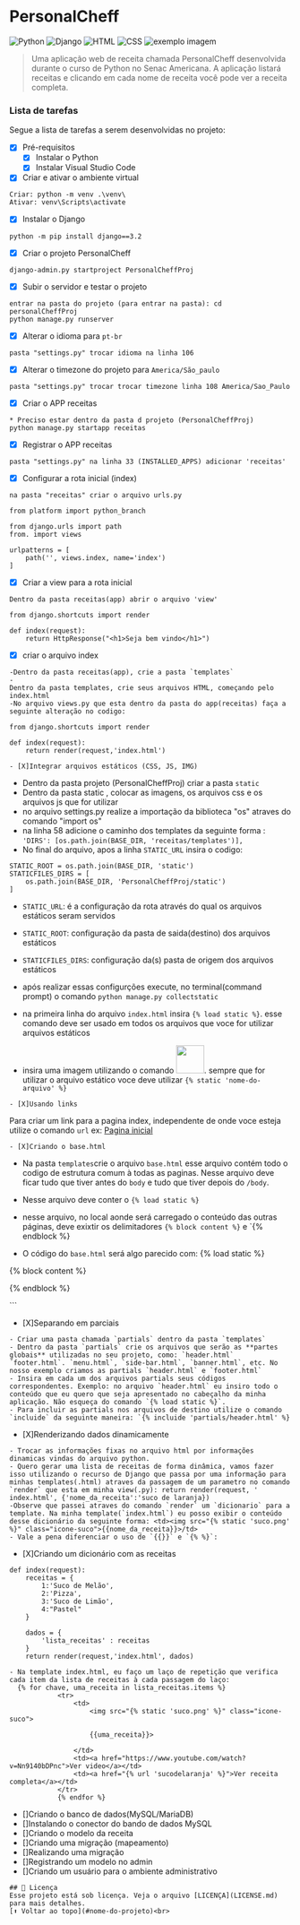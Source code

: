 # PersonalCheff
<!---Esses são exemplos. Veja https://shields.io para outras pessoas ou para personalizar este conjunto de escudos. Você pode querer incluir dependências, status do projeto e informações de licença aqui--->
![Python](https://img.shields.io/badge/Python-14354C?style=for-the-badge&logo=python&logoColor=white)
![Django](https://img.shields.io/badge/Django-092E20?style=for-the-badge&logo=django&logoColor=white)
![HTML](https://img.shields.io/badge/HTML5-E34F26?style=for-the-badge&logo=html5&logoColor=white)
![CSS](https://img.shields.io/badge/CSS3-1572B6?style=for-the-badge&logo=css3&logoColor=white)
<img src="exemplo.webp" alt="exemplo imagem">
> Uma aplicação web de receita chamada PersonalCheff desenvolvida durante o curso de Python no Senac Americana. A aplicação listará receitas e clicando em cada nome de receita você pode ver a receita completa.
### Lista de tarefas
Segue a lista de tarefas a serem desenvolvidas no projeto:
- [X] Pré-requisitos
    - [X] Instalar o Python
    - [X] Instalar Visual Studio Code
- [X] Criar e ativar o ambiente virtual
```
Criar: python -m venv .\venv\
Ativar: venv\Scripts\activate
```
- [X] Instalar o Django
```
python -m pip install django==3.2
```
- [X] Criar o projeto PersonalCheff
```
django-admin.py startproject PersonalCheffProj
```
- [X] Subir o servidor e testar o projeto
```
entrar na pasta do projeto (para entrar na pasta): cd personalCheffProj
python manage.py runserver
```
- [X] Alterar o idioma para `pt-br`
```
pasta "settings.py" trocar idioma na linha 106 
```
- [X] Alterar o timezone do projeto para `America/São_paulo`
```
pasta "settings.py" trocar trocar timezone linha 108 America/Sao_Paulo
```
- [X] Criar o APP receitas
```
* Preciso estar dentro da pasta d projeto (PersonalCheffProj)
python manage.py startapp receitas
```
- [X] Registrar o APP receitas
```
pasta "settings.py" na linha 33 (INSTALLED_APPS) adicionar 'receitas'
```
- [X] Configurar a rota inicial (index)
```
na pasta "receitas" criar o arquivo urls.py

from platform import python_branch

from django.urls import path
from. import views

urlpatterns = [
    path('', views.index, name='index')
]
```
- [x] Criar a view para a rota inicial 
```
Dentro da pasta receitas(app) abrir o arquivo 'view'

from django.shortcuts import render

def index(request):
    return HttpResponse("<h1>Seja bem vindo</h1>")
```
- [X] criar o arquivo index
```
-Dentro da pasta receitas(app), crie a pasta `templates`
-
Dentro da pasta templates, crie seus arquivos HTML, começando pelo index.html
-No arquivo views.py que esta dentro da pasta do app(receitas) faça a seguinte alteração no codigo:

from django.shortcuts import render

def index(request):
    return render(request,'index.html')

- [X]Integrar arquivos estáticos (CSS, JS, IMG)
```
- Dentro da pasta projeto (PersonalCheffProj) criar a pasta `static`
- Dentro da pasta static , colocar as imagens, os arquivos css e os arquivos js que for utilizar
- no arquivo settings.py realize a importação da biblioteca "os" atraves do comando "import os"
- na linha 58 adicione o caminho dos templates da seguinte forma :
``` 'DIRS': [os.path.join(BASE_DIR, 'receitas/templates')], ```
- No final do arquivo, apos a linha `STATIC_URL` insira o codigo:
```
STATIC_ROOT = os.path.join(BASE_DIR, 'static')
STATICFILES_DIRS = [
    os.path.join(BASE_DIR, 'PersonalCheffProj/static')
]
```
- `STATIC_URL`: é a configuração da rota através do qual os arquivos estáticos seram servidos
- `STATIC_ROOT`: configuração da pasta de saida(destino) dos arquivos estáticos
- `STATICFILES_DIRS`: configuração da(s) pasta de origem dos arquivos estáticos
- após realizar essas configurções execute, no terminal(command prompt) o comando `python manage.py collectstatic`

- na primeira linha do arquivo `index.html` insira `{% load static %}`. esse comando deve ser usado em todos os arquivos que voce for utilizar arquivos estáticos 
- insira uma imagem utilizando o comando <img src="{% static 'logo.jpg' %}" width  ="50">. sempre que for utilizar o arquivo estático voce deve utilizar `{% static 'nome-do-arquivo' %}` 

```
- [X]Usando links
```
Para criar um link para a pagina index, independente de onde voce esteja utilize o comando `url` ex:
<a href= "{% url 'index' %}">Pagina inicial</a>
```
- [X]Criando o base.html
```
- Na pasta `templates`crie o arquivo `base.html` esse arquivo contém todo o codigo de estrutura comum à todas as paginas. Nesse arquivo deve ficar tudo que tiver antes do `body` e tudo que tiver depois do `/body`. 
- Nesse arquivo deve conter o `{% load static %}` 
- nesse arquivo, no local aonde será carregado o conteúdo das outras páginas, deve exixtir os delimitadores `{% block content %}` e `{% endblock %}

- O código do `base.html` será algo parecido com:
{% load static %}
<!DOCTYPE html>
<html lang="pt-br">

<head>
    <meta charset="UTF-8">
    <meta http-equiv="X-UA-Compatible" content="IE=edge">
    <meta name="viewport" content="width=device-width, initial-scale=1.0">
    <title>PersonalCheff</title>
    <link rel="stylesheet" href="{% static 'estilos.css' %}">
    <link rel="shortcut icon" href="{% static 'logo.jpg' %}" type="image/x-icon">
</head>

<body>
   {% block content %}
   
   {% endblock %}
</body>

</html>
```

- [X]Separando em parciais
```
- Criar uma pasta chamada `partials` dentro da pasta `templates`
- Dentro da pasta `partials` crie os arquivos que serão as **partes globais** utilizadas no seu projeto, como: `header.html` ´footer.html`. `menu.html`, `side-bar.html`, `banner.html`, etc. No nosso exemplo criamos as partials `header.html` e `footer.html`
- Insira em cada um dos arquivos partials seus códigos correspondentes. Exemplo: no arquivo `header.html` eu insiro todo o conteúdo que eu quero que seja apresentado no cabeçalho da minha aplicação. Não esqueça do comando `{% load static %}`.
- Para incluir as partials nos arquivos de destino utilize o comando `incluide` da seguinte maneira: `{% incluide 'partials/header.html' %} 
```

- [X]Renderizando dados dinamicamente
```
- Trocar as informações fixas no arquivo html por informações dinamicas vindas do arquivo python.
- Quero gerar uma lista de receitas de forma dinâmica, vamos fazer isso utilizando o recurso de Django que passa por uma informação para minhas templates(.html) atraves da passagem de um parametro no comando `render` que esta em minha view(.py): return render(request, ' index.html', {'nome_da_receita':'suco de laranja})
-Observe que passei atraves do comando `render` um `dicionario` para a template. Na minha template(`index.html`) eu posso exibir o conteúdo desse dicionário da seguinte forma: <td><img src="{% static 'suco.png' %}" class="icone-suco">{{nome_da_receita}}>/td>
- Vale a pena diferenciar o uso de `{{}}` e `{% %}`:

```
- [X]Criando um dicionário com as receitas
```
def index(request):
    receitas = {
        1:'Suco de Melão',
        2:'Pizza',
        3:'Suco de Limão',
        4:"Pastel"
    }

    dados = {
        'lista_receitas' : receitas
    }
    return render(request,'index.html', dados)

```
```
- Na template index.html, eu faço um laço de repetição que verifica cada item da lista de receitas à cada passagem do laço:
  {% for chave, uma_receita in lista_receitas.items %}
            <tr>
                <td>
                    <img src="{% static 'suco.png' %}" class="icone-suco">
                    
                    {{uma_receita}}>

                </td>
                <td><a href="https://www.youtube.com/watch?v=Nn9140bDPnc">Ver video</a></td>
                <td><a href="{% url 'sucodelaranja' %}">Ver receita completa</a></td>
            </tr>
            {% endfor %}
```
- []Criando o banco de dados(MySQL/MariaDB)
- []Instalando o conector do bando de dados MySQL
- []Criando o modelo da receita
- []Criando uma migração (mapeamento)
- []Realizando uma migração
- []Registrando um modelo no admin
- []Criando um usuário para o ambiente administrativo

```
## 📝 Licença
Esse projeto está sob licença. Veja o arquivo [LICENÇA](LICENSE.md) para mais detalhes.
[⬆ Voltar ao topo](#nome-do-projeto)<br>
